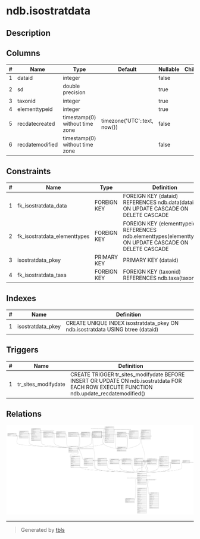 # ndb.isostratdata

## Description

## Columns

| # | Name            | Type                           | Default                      | Nullable | Children | Parents                                 | Comment |
| - | --------------- | ------------------------------ | ---------------------------- | -------- | -------- | --------------------------------------- | ------- |
| 1 | dataid          | integer                        |                              | false    |          | [ndb.data](ndb.data.md)                 |         |
| 2 | sd              | double precision               |                              | true     |          |                                         |         |
| 3 | taxonid         | integer                        |                              | true     |          | [ndb.taxa](ndb.taxa.md)                 |         |
| 4 | elementtypeid   | integer                        |                              | true     |          | [ndb.elementtypes](ndb.elementtypes.md) |         |
| 5 | recdatecreated  | timestamp(0) without time zone | timezone('UTC'::text, now()) | false    |          |                                         |         |
| 6 | recdatemodified | timestamp(0) without time zone |                              | false    |          |                                         |         |

## Constraints

| # | Name                         | Type        | Definition                                                                                                 |
| - | ---------------------------- | ----------- | ---------------------------------------------------------------------------------------------------------- |
| 1 | fk_isostratdata_data         | FOREIGN KEY | FOREIGN KEY (dataid) REFERENCES ndb.data(dataid) ON UPDATE CASCADE ON DELETE CASCADE                       |
| 2 | fk_isostratdata_elementtypes | FOREIGN KEY | FOREIGN KEY (elementtypeid) REFERENCES ndb.elementtypes(elementtypeid) ON UPDATE CASCADE ON DELETE CASCADE |
| 3 | isostratdata_pkey            | PRIMARY KEY | PRIMARY KEY (dataid)                                                                                       |
| 4 | fk_isostratdata_taxa         | FOREIGN KEY | FOREIGN KEY (taxonid) REFERENCES ndb.taxa(taxonid)                                                         |

## Indexes

| # | Name              | Definition                                                                     |
| - | ----------------- | ------------------------------------------------------------------------------ |
| 1 | isostratdata_pkey | CREATE UNIQUE INDEX isostratdata_pkey ON ndb.isostratdata USING btree (dataid) |

## Triggers

| # | Name                | Definition                                                                                                                                |
| - | ------------------- | ----------------------------------------------------------------------------------------------------------------------------------------- |
| 1 | tr_sites_modifydate | CREATE TRIGGER tr_sites_modifydate BEFORE INSERT OR UPDATE ON ndb.isostratdata FOR EACH ROW EXECUTE FUNCTION ndb.update_recdatemodified() |

## Relations

![er](ndb.isostratdata.svg)

---

> Generated by [tbls](https://github.com/k1LoW/tbls)